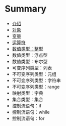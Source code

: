 # Summary

* [介绍](README.md)
* [对象](对象.md)
* [变量](变量.md)
* [运算符](运算符.md)
* [数值类型：整型](数值类型：整型.md)
* 数值类型：浮点型
* 数值类型：布尔型
* 可变序列类型：列表
* 不可变序列类型：元组
* 不可变序列类型：字符串
* 不可变序列类型：range
* 映射类型：字典
* 集合类型：集合
* 控制流语句：if
* 控制流语句：while
* 控制流语句：for

